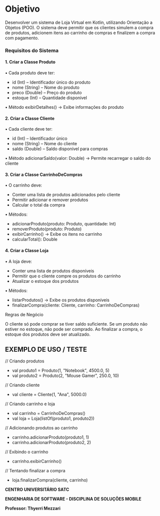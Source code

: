 # Objetivo
Desenvolver um sistema de Loja Virtual em Kotlin, utilizando Orientação a Objetos (POO). O sistema deve permitir que os clientes simulem a compra de produtos,
adicionem itens ao carrinho de compras e finalizem a compra com pagamento.
### Requisitos do Sistema
#### 1. Criar a Classe Produto
• Cada produto deve ter:
*  id (Int) – Identificador único do produto
*  nome (String) – Nome do produto
*  preco (Double) – Preço do produto
*  estoque (Int) – Quantidade disponível

• Método exibirDetalhes() → Exibe informações do produto
#### 2. Criar a Classe Cliente
• Cada cliente deve ter:
* id (Int) – Identificador único
* nome (String) – Nome do cliente
* saldo (Double) – Saldo disponível para compras
  
• Método adicionarSaldo(valor: Double) → Permite recarregar o saldo do cliente
#### 3. Criar a Classe CarrinhoDeCompras
• O carrinho deve:
* Conter uma lista de produtos adicionados pelo cliente
* Permitir adicionar e remover produtos
* Calcular o total da compra
  
• Métodos:
* adicionarProduto(produto: Produto, quantidade: Int)
* removerProduto(produto: Produto)
* exibirCarrinho() → Exibe os itens no carrinho
* calcularTotal(): Double
#### 4. Criar a Classe Loja
• A loja deve:
* Conter uma lista de produtos disponíveis
* Permitir que o cliente compre os produtos do carrinho
* Atualizar o estoque dos produtos
  
• Métodos:
* listarProdutos() → Exibe os produtos disponíveis
* finalizarCompra(cliente: Cliente, carrinho: CarrinhoDeCompras)

 Regras de Negócio
 
 O cliente só pode comprar se tiver saldo suficiente.
 Se um produto não estiver no estoque, não pode ser comprado.
 Ao finalizar a compra, o estoque dos produtos deve ser atualizado.

## EXEMPLO DE USO / TESTE
// Criando produtos

* val produto1 = Produto(1, "Notebook", 4500.0, 5)
* val produto2 = Produto(2, "Mouse Gamer", 250.0, 10)

// Criando cliente

* val cliente = Cliente(1, "Ana", 5000.0)

// Criando carrinho e loja

* val carrinho = CarrinhoDeCompras()
* val loja = Loja(listOf(produto1, produto2))

// Adicionando produtos ao carrinho

* carrinho.adicionarProduto(produto1, 1)
* carrinho.adicionarProduto(produto2, 2)

// Exibindo o carrinho

* carrinho.exibirCarrinho()

// Tentando finalizar a compra

* loja.finalizarCompra(cliente, carrinho)

**CENTRO UNIVERSITÁRIO SATC**

**ENGENHARIA DE SOFTWARE - DISCIPLINA DE SOLUÇÕES MOBILE**

**Professor: Thyerri Mezzari**
